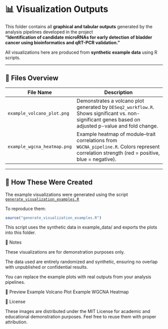 # 📊 Visualization Outputs

This folder contains all **graphical and tabular outputs** generated by the analysis pipelines developed in the project  
**“Identification of candidate microRNAs for early detection of bladder cancer using bioinformatics and qRT-PCR validation.”**

All visualizations here are produced from **synthetic example data** using R scripts.

---

## 🧩 Files Overview

| File Name | Description |
|------------|-------------|
| `example_volcano_plot.png` | Demonstrates a volcano plot generated by `DESeq2_workflow.R`. Shows significant vs. non-significant genes based on adjusted p-value and fold change. |
| `example_wgcna_heatmap.png` | Example heatmap of module–trait correlations from `WGCNA_pipeline.R`. Colors represent correlation strength (red = positive, blue = negative). |

---

## 🧪 How These Were Created

The example visualizations were generated using the script  
[`generate_visualization_examples.R`](../generate_visualization_examples.R)

To reproduce them:

```R
source("generate_visualization_examples.R")
```

This script uses the synthetic data in example_data/ and exports the plots into this folder.

🧠 Notes

These visualizations are for demonstration purposes only.

The data used are entirely randomized and synthetic, ensuring no overlap with unpublished or confidential results.

You can replace the example plots with real outputs from your analysis pipelines.

📸 Preview
Example Volcano Plot	Example WGCNA Heatmap

	
📜 License

These images are distributed under the MIT License for academic and educational demonstration purposes.
Feel free to reuse them with proper attribution.

